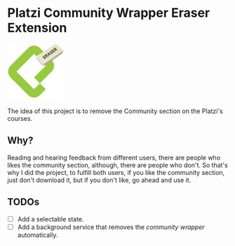 # Platzi Community Wrapper Eraser Extension

![PCWEE_Logo](images/pcwee128.png)

The idea of this project is to remove the Community section on the Platzi's courses.

## Why?

Reading and hearing feedback from different users, there are people who likes the community section,
although, there are people who don't. So that's why I did the project, to fulfill both users, if you
like the community section, just don't download it, but if you don't like, go ahead and use it.

## TODOs

- [ ] Add a selectable state.
- [ ] Add a background service that removes the *community wrapper* automatically.
